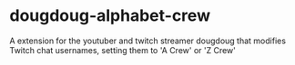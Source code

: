 # dougdoug-alphabet-crew
A extension for the youtuber and twitch streamer dougdoug that modifies Twitch chat usernames, setting them to 'A Crew' or 'Z Crew'
